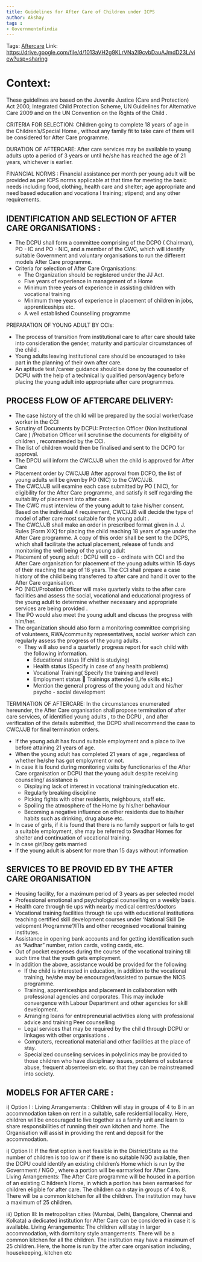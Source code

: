 ```yaml
---
title: Guidelines for After Care of Children under ICPS 
author: Akshay
tags : 
- Governmentofindia
---
```

Tags: [Aftercare](Aftercare.md)
Link: https://drive.google.com/file/d/1013aVH2g9KLrVNa2I9cvbDauAJmdD23L/view?usp=sharing

# Context: 
These guidelines are based on the Juvenile Justice (Care and Protection) Act 2000, Integrated Child Protection Scheme, UN Guidelines for Alternative Care 2009 and on the UN Convention on the Rights of the Child . 

CRITERIA FOR SELECTION: Children going to complete 18 years of age in the Children’s/Special Home , without any family fit to take care of them will be considered for After Care programme. 

DURATION OF AFTERCARE: After care services may be available to young adults upto a period of 3 years or until he/she has reached the age of 21 years, whichever is earlier. 

FINANCIAL NORMS : Financial assistance per month per young adult will be provided as per ICPS norms applicable at that time for meeting the basic needs including food, clothing, health care and shelter; age appropriate and need based education and vocationa l training; stipend; and any other requirements. 

## IDENTIFICATION AND SELECTION OF AFTER CARE ORGANISATIONS : 
- The DCPU shall form a committee comprising of the DCPO ( Chairman), PO - IC and PO - NIC, and  a  member  of  the  CWC,  which  will  identify  suitable  Government  and  voluntary organisations to run the different models After Care programme. 
- Criteria for selection of After Care Organisations:
	- The Organization should be registered under the JJ Act.
	- Five years of experience in management of a Home
	- Minimum three years of experience in assisting children with vocational training
	- Minimum  three  years  of  experience  in  placement  of  children  in  jobs, apprenticeships etc.
	- A well established Counselling programme 

PREPARATION OF YOUNG ADULT BY CCIs:
- The process of transition from institutional care to after care should take into consideration the gender, maturity and particular circumstances of the child .  
- Young adults leaving institutional care should be encouraged to take part in the planning of their own after care. 
- An aptitude test /career guidance should be done by the counselor of DCPU with the help of a technical ly qualified person/agency before placing the young adult into appropriate after care programmes. 

## PROCESS FLOW OF AFTERCARE DELIVERY:
- The case history of the child will be prepared by the social worker/case worker in the CCI
-  Scrutiny of Documents by DCPU: Protection Officer (Non Institutional Care ) /Probation Officer will scrutinise the documents for eligibility of children , recommended by the CCI. 
- The list of children would then be finalised and sent to the DCPO for approval. 
- The DPCU will inform the CWC/JJB when the child is approved for After Care
- Placement order by CWC/JJB After approval from DCPO, the list of young adults will be given by PO (NIC) to the CWC/JJB. 
- The CWC/JJB will examine each case submitted by PO ( NIC), for eligibility for the After Care programme, and satisfy it self regarding the suitability of placement into after care. 
- The CWC must  interview  of  the young  adult to  take  his/her  consent. Based  on  the  individual 4 requirement, CWC/JJB will decide the type of model of after care most suitable for the young adult . 
- The CWC/JJB shall make an order in prescribed format given in J. J. Rules [Form XIX] for placing the child reaching 18 years of age under the After Care programme. A copy of this order shall be sent to the DCPS, which shall facilitate the actual placement, release of funds and monitoring the well being of the young adult
- Placement  of young  adult :  DCPU  will  co - ordinate  with  CCI  and  the  After  Care organisation for placement of the young adults within 15 days of their reaching the age of 18 years. The CCI shall prepare a case history of the child being transferred to after care and hand it over to the After Care organisation. 
- PO (NIC)/Probation Officer will make quarterly visits to the after care facilities and assess the social, vocational and educational progress of the young adult to determine whether necessary and appropriate services are being provided . 
- The PO would also meet the young adult and discuss the progress with him/her.  
- The  organization  should  also  form  a  monitoring  committee  comprising  of  volunteers, RWA/community representatives, social worker which can regularly assess the progress of the young adults . 
	- They will also send a quarterly progress report for each child with the following information.
		- Educational status (If child is studying)
		- Health status (Specify in case of any health problems)
		- Vocational Training( Specify the training and level)
		- Employment status  Trainings attended (Life skills etc.) 
		- Mention  the  general  progress  of  the young  adult and  his/her  psycho - social development 

TERMINATION OF AFTERCARE:
In the circumstances enumerated hereunder, the After Care organisation shall propose termination of after care services, of identified young adults , to the DCPU , and after verification of the details submitted, the DCPO shall recommend the case to CWC/JJB for final termination orders. 
- If the young adult has found suitable employment and a place to live before attaining 21 years of age.
- When the young adult has completed 21 years of age , regardless of whether he/she has got employment or not.
- In case it is found during monitoring visits by functionaries of the After Care organisation or DCPU that the young adult despite receiving counseling/ assistance is 
	- Displaying lack of interest in vocational training/education etc. 
	- Regularly breaking discipline 
	- Picking fights with other residents, neighbours, staff etc.
	- Spoiling the atmosphere of the Home by his/her behaviour
	- Becoming a negative influence on other residents due to his/her habits such as drinking, drug abuse etc. 
- In case of girls, if it is found that there is no family support or fails to get a suitable employment, she may be referred to Swadhar Homes for shelter and continuation of vocational training. 
-  In case girl/boy gets married 
- If the young adult is absent for more than 15 days without information 

## SERVICES TO BE PROVID ED BY THE AFTER CARE ORGANISATION 
- Housing facility, for a maximum period of 3 years as per selected model
- Professional emotional and psychological counselling on a weekly basis. 
- Health care through tie ups with nearby medical centres/doctors 
- Vocational training facilities through tie ups with educational institutions teaching certified skill development courses under ‘National Skill De velopment Programme”/ITIs and other recognised vocational training institutes. 
-  Assistance in opening bank accounts and for getting identification such as “Aadhar” number, ration cards, voting cards, etc. 
- Out of pocket expenses during the course of the vocational training till such time that the youth gets employment. 
- In addition the above, assistance would be provided for the following
	- If the child is interested in education, in addition to the vocational training, he/she may be encouraged/assisted to pursue the NIOS programme. 
	- Training, apprenticeships and placement in collaboration with professional agencies and corporates. This may include convergence with Labour Department and other agencies for skill development.
	- Arranging loans for entrepreneurial activities along with professional advice and training Peer counselling
	- Legal services that may be required by the chil d through DCPU or linkages with other organisations .  
	- Computers, recreational material and other facilities at the place of stay. 
	- Specialized counseling services in polyclinics may be provided to those children who have disciplinary issues, problems of substance abuse, frequent absenteeism etc. so that they can be mainstreamed into society. 

## MODELS FOR AFTER CARE : 
i) Option I : Living Arrangements : Children will stay in groups of 4 to 8 in an accommodation taken on rent in a suitable, safe residential locality. Here, children will be encouraged to live together as a family unit and learn to share responsibilities of running their own kitchen and home. The Organisation will assist in providing the rent and deposit for the accommodation. 

i) Option II: If the first option is not feasible in the District/State as the number of children is too low or if there is no suitable NGO available, then the DCPU could identify an existing children’s Home which is run by the Government / NGO , where a portion will be earmarked for After Care. 
Living Arrangements: The After Care programme will be housed in a portion of an existing C hildren’s Home, in which a portion has been earmarked for children eligible for after care. The children ca n stay in groups of 4 to 8. There will be a common kitchen for all the children. The institution may have a maximum of 25 children. 

iii) Option III: In metropolitan cities (Mumbai, Delhi, Bangalore, Chennai and Kolkata) a dedicated institution for After Care can be considered in case it is available. Living Arrangements: The children will stay in larger accommodation, with dormitory style arrangements. There will be a common kitchen for all the children. The institution may have a maximum of 25 children. Here, the home is run by the after care organisation including, housekeeping, kitchen etc 

